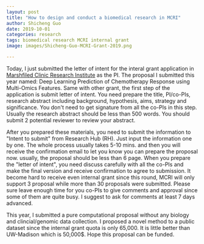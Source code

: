 ```yaml
---
layout: post
title: "How to design and conduct a biomedical research in MCRI"
author: Shicheng Guo
date: 2019-10-01
categories: research
tags: biomedical research MCRI internal grant
image: images/Shicheng-Guo-MCRI-Grant-2019.png	

---
```

Today, I just submitted the letter of intent for the interal grant application in [Marshfiled Clinic Research Institute](https://www.marshfieldresearch.org/) as the PI. The proposal I submitted this year named: Deep Learning Prediction of Chemotherapy Response using Multi-Omics Features. Same with other grant, the first step of the application is submit letter of intent. You need prepare the title, PI/co-PIs, research abstract including background, hypothesis, aims, strategy and significance. You don't need to get signature from all the co-PIs in this step. Usually the research abstract should be less than 500 words. You should submit 2 potential reviewer to review your abstract. 

After you prepared these materials, you need to submit the information to "Intent to submit" from Research Hub (RH). Just input the information one by one. The whole process usually takes 5-10 mins. and then you will receive the confirmation email to let you know you can prepare the proposal now. usually, the proposal should be less than 6 page. When you prepare the "letter of intent", you need discuss carefully with all the co-PIs and make the final version and receive confirmation to agree to submission. It become hard to receive even internal grant since this round, MCRI will only support 3 proposal while more than 30 proposals were submitted. Please sure leave enough time for you co-PIs to give comments and approval since some of them are quite busy. I suggest to ask for comments at least 7 days advanced. 

This year, I submitted a pure computational proposal without any biology and clincial/genomic data collection. I proposed a novel method to a public dataset since the internal grant quota is only 65,000. It is little better than UW-Madison which is 50,000$. Hope this proposal can be funded. 
